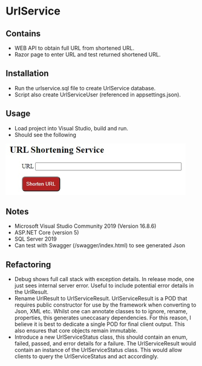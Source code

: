 # UrlService
 
## Contains
- WEB API to obtain full URL from shortened URL.
- Razor page to enter URL and test returned shortened URL.

## Installation
- Run the urlservice.sql file to create UrlService database.
- Script also create UrlServiceUser (referenced in appsettings.json).

## Usage
- Load project into Visual Studio, build and run.
- Should see the following

<img src="https://github.com/KarlPage/UrlService/blob/master/urlservice.jpg?raw=true">

## Notes
- Microsoft Visual Studio Community 2019 (Version 16.8.6)
- ASP.NET Core (version 5)
- SQL Server 2019
- Can test with Swagger (<base url>/swagger/index.html) to see generated Json

## Refactoring
- Debug shows full call stack with exception details.
  In release mode, one just sees internal server error.
  Useful to include potential error details in the UrlResult.
- Rename UrlResult to UrlServiceResult.
  UrlServiceResult is a POD that requires public constructor for use by the framework when converting to Json, XML etc.
  Whilst one can annotate classes to to ignore, rename, properties, this generates uneccasary dependencies.
  For this reason, I believe it is best to dedicate a single POD for final client output.
  This also ensures that core objects remain immutable.
- Introduce a new UrlServiceStatus class, this should contain an enum, failed, passed, and error details for a failure.
  The UrlServiceResult would contain an instance of the UrlServiceStatus class.
  This would allow clients to query the UrlServiceStatus and act accordingly.
